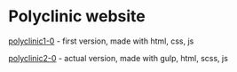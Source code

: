 # Polyclinic website

<a href="polyclinic1-0/index.html">polyclinic1-0</a> - first version, made with html, css, js

<a href="polyclinic2-0/docs/index.html">polyclinic2-0</a> - actual version, made with gulp, html, scss, js